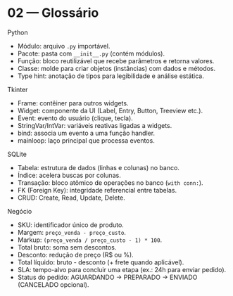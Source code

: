 # 02 — Glossário

Python
- Módulo: arquivo `.py` importável.
- Pacote: pasta com `__init__.py` (contém módulos).
- Função: bloco reutilizável que recebe parâmetros e retorna valores.
- Classe: molde para criar objetos (instâncias) com dados e métodos.
- Type hint: anotação de tipos para legibilidade e análise estática.

Tkinter
- Frame: contêiner para outros widgets.
- Widget: componente da UI (Label, Entry, Button, Treeview etc.).
- Event: evento do usuário (clique, tecla).
- StringVar/IntVar: variáveis reativas ligadas a widgets.
- bind: associa um evento a uma função handler.
- mainloop: laço principal que processa eventos.

SQLite
- Tabela: estrutura de dados (linhas e colunas) no banco.
- Índice: acelera buscas por colunas.
- Transação: bloco atômico de operações no banco (`with conn:`).
- FK (Foreign Key): integridade referencial entre tabelas.
- CRUD: Create, Read, Update, Delete.

Negócio
- SKU: identificador único de produto.
- Margem: `preço_venda - preço_custo`.
- Markup: `(preço_venda / preço_custo - 1) * 100`.
- Total bruto: soma sem descontos.
- Desconto: redução de preço (R$ ou %).
- Total líquido: bruto - desconto (+ frete quando aplicável).
- SLA: tempo-alvo para concluir uma etapa (ex.: 24h para enviar pedido).
- Status do pedido: AGUARDANDO → PREPARADO → ENVIADO (CANCELADO opcional).
